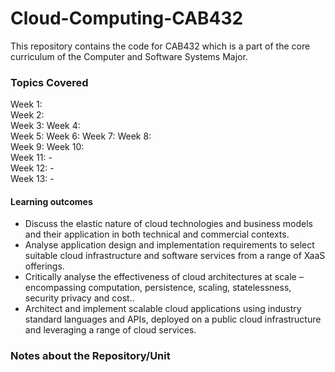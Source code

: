 # Cloud-Computing-CAB432
This repository contains the code for CAB432 which is a part of the core curriculum of the Computer and Software Systems Major. 

### Topics Covered 
Week 1:   
Week 2:    
Week 3: 
Week 4:  
Week 5: 
Week 6: 
Week 7:
Week 8:   
Week 9: 
Week 10:   
Week 11: -  
Week 12: -  
Week 13: -  

#### Learning outcomes
- Discuss the elastic nature of cloud technologies and business models and their application in both technical and commercial contexts.
- Analyse application design and implementation requirements to select suitable cloud infrastructure and software services from a range of XaaS offerings.
- Critically analyse the effectiveness of cloud architectures at scale – encompassing computation, persistence, scaling, statelessness, security privacy and cost..
- Architect and implement scalable cloud applications using industry standard languages and APIs, deployed on a public cloud infrastructure and leveraging a range of cloud services.


### Notes about the Repository/Unit
